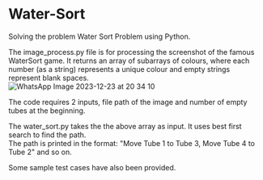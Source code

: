 # Water-Sort
Solving the problem Water Sort Problem using Python.<br>

The image_process.py file is for processing the screenshot of the famous WaterSort game. It returns an array of subarrays of colours, where each number (as a string) represents a unique colour and empty strings represent blank spaces.<br>
![WhatsApp Image 2023-12-23 at 20 34 10](https://github.com/sarthak0811/Water-Sort/assets/92429357/4437e372-2b72-497b-9a0b-7a4cc1416fb9)


The code requires 2 inputs, file path of the image and number of empty tubes at the beginning.<br>

The water_sort.py takes the the above array as input. It uses best first search to find the path.<br>
The path is printed in the format: "Move Tube 1 to Tube 3, Move Tube 4 to Tube 2" and so on.<br>

Some sample test cases have also been provided.
